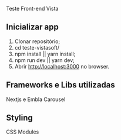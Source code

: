 Teste Front-end Vista

## Inicializar app

1) Clonar repositório;
2) cd teste-vistasoft/
3) npm install || yarn install;
4) npm run dev || yarn dev;
5) Abrir [http://localhost:3000](http://localhost:3000) no browser.


## Frameworks e Libs utilizadas

Nextjs e Embla Carousel

## Styling

CSS Modules
